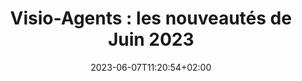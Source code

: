 ---
title: "Visio-Agents : les nouveautés de Juin 2023"
date: 2023-06-07T11:20:54+02:00
draft: false
urlvideo: "https://podeduc.apps.education.fr/video/20533-video-a-venir/3670abf1288465f75f7b309b8568bad32772fdc945e0ba3c114ef7b39eadda81/"
pdf: "TutoPdf_Nouveautes.pdf"
poidspdf: "1.09 Mo"
icone: "bi bi-info-circle"
---